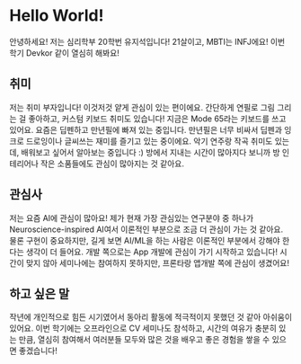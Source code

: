 # Hello World!
안녕하세요! 저는 심리학부 20학번 유지석입니다! 21살이고, MBTI는 INFJ에요! 이번 학기 Devkor 같이 열심히 해봐요!

## 취미
저는 취미 부자입니다! 이것저것 얕게 관심이 있는 편이에요. 간단하게 연필로 그림 그리는 걸 좋아하고, 커스텀 키보드 취미도 있습니다! 지금은 Mode 65라는 키보드를 쓰고 있어요. 요즘은 딥펜하고 만년필에 빠져 있는 중입니다. 만년필은 너무 비싸서 딥펜과 잉크로 드로잉이나 글씨쓰는 재미를 즐기고 있는 중이에요. 악기 연주랑 작곡 취미도 있는데, 배워보고 싶어서 알아보는 중입니다 :) 방에서 지내는 시간이 많아지다 보니까 방 인테리어나 작은 소품들에도 관심이 많아지는 것 같아요.

## 관심사
저는 요즘 AI에 관심이 많아요! 제가 현재 가장 관심있는 연구분야 중 하나가 Neuroscience-inspired AI여서 이론적인 부분으로 조금 더 관심이 가는 것 같아요. 물론 구현이 중요하지만, 길게 보면 AI/ML을 하는 사람은 이론적인 부분에서 강해야 한다는 생각이 더 들어요. 개발 쪽으로는 App 개발에 관심이 가기 시작하고 있습니다! 시간이 맞지 않아 세미나에는 참여하지 못하지만, 프론타랑 앱개발 쪽에 관심이 생겼어요!

## 하고 싶은 말 
작년에 개인적으로 힘든 시기였어서 동아리 활동에 적극적이지 못했던 것 같아 아쉬움이 있어요. 이번 학기에는 오프라인으로 CV 세미나도 참석하고, 시간의 여유가 충분히 있는 만큼, 열심히 참여해서 여러분들 모두와 많은 것을 배우고 좋은 경험을 쌓을 수 있으면 좋겠습니다!
